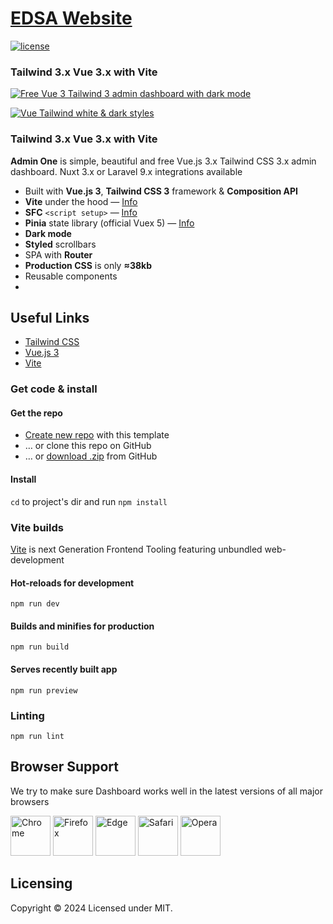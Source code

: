# [EDSA Website](https://google.com/)

   [![license](https://img.shields.io/badge/license-MIT-blue.svg)](LICENSE)

### Tailwind 3.x Vue 3.x with Vite

[![Free Vue 3 Tailwind 3 admin dashboard with dark mode](https://static.justboil.me/templates/one/repo-tailwind-vue.png)](https://github.com/Ethiopian-Data-Science-Association/edsa-website/)

[![Vue Tailwind white & dark styles](https://static.justboil.me/templates/one/repo-styles.png)](https://github.com/Ethiopian-Data-Science-Association/edsa-website/)

### Tailwind 3.x Vue 3.x with Vite

**Admin One** is simple, beautiful and free Vue.js 3.x Tailwind CSS 3.x admin dashboard. Nuxt 3.x or Laravel 9.x integrations available

* Built with **Vue.js 3**, **Tailwind CSS 3** framework & **Composition API**
* **Vite** under the hood &mdash; [Info](https://vitejs.dev)  
* **SFC** `<script setup>` &mdash; [Info](https://v3.vuejs.org/api/sfc-script-setup.html)
* **Pinia** state library (official Vuex 5) &mdash; [Info](https://pinia.vuejs.org/)
* **Dark mode**
* **Styled** scrollbars
* SPA with **Router**
* **Production CSS** is only **&thickapprox;38kb**
* Reusable components  
* 
## Useful Links
 
- [Tailwind CSS](https://tailwindcss.com/)
- [Vue.js 3](https://v3.vuejs.org/)
- [Vite](https://vitejs.dev)
### Get code & install

#### Get the repo

* [Create new repo](https://github.com/Ethiopian-Data-Science-Association/edsa-website/generate) with this template
* &hellip; or clone this repo on GitHub
* &hellip; or [download .zip](https://github.com/Ethiopian-Data-Science-Association/edsa-website/archive/master.zip) from GitHub

#### Install

`cd` to project's dir and run `npm install`

### Vite builds

[Vite](https://vitejs.dev) is next Generation Frontend Tooling featuring unbundled web-development

#### Hot-reloads for development

```
npm run dev
```

#### Builds and minifies for production

```
npm run build
```

#### Serves recently built app

```
npm run preview
```

### Linting

```
npm run lint
```

## Browser Support

We try to make sure Dashboard works well in the latest versions of all major browsers

<img src="https://justboil.me/images/browsers-svg/chrome.svg" width="64" height="64" alt="Chrome"> <img src="https://justboil.me/images/browsers-svg/firefox.svg" width="64" height="64" alt="Firefox"> <img src="https://justboil.me/images/browsers-svg/edge.svg" width="64" height="64" alt="Edge"> <img src="https://justboil.me/images/browsers-svg/safari.svg" width="64" height="64" alt="Safari"> <img src="https://justboil.me/images/browsers-svg/opera.svg" width="64" height="64" alt="Opera">

## Licensing

Copyright &copy; 2024 Licensed under MIT.


